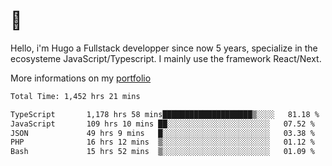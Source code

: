 # 👋 

Hello, i'm Hugo a Fullstack developper since now 5 years, specialize in the ecosysteme JavaScript/Typescript. I mainly use the framework React/Next.

More informations on my [portfolio](https://hcampos.fr)

<!--START_SECTION:waka-->

```txt
Total Time: 1,452 hrs 21 mins

TypeScript       1,178 hrs 58 mins████████████████████▒░░░░   81.18 %
JavaScript       109 hrs 10 mins ██░░░░░░░░░░░░░░░░░░░░░░░   07.52 %
JSON             49 hrs 9 mins   █░░░░░░░░░░░░░░░░░░░░░░░░   03.38 %
PHP              16 hrs 12 mins  ▒░░░░░░░░░░░░░░░░░░░░░░░░   01.12 %
Bash             15 hrs 52 mins  ▒░░░░░░░░░░░░░░░░░░░░░░░░   01.09 %
```

<!--END_SECTION:waka-->
